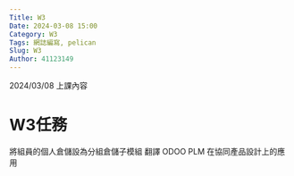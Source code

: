 ```yaml
---
Title: W3
Date: 2024-03-08 15:00
Category: W3
Tags: 網誌編寫, pelican
Slug: W3
Author: 41123149
---
```


2024/03/08 上課內容

<!-- PELICAN_END_SUMMARY -->

# W3任務
將組員的個人倉儲設為分組倉儲子模組
翻譯 ODOO PLM 在協同產品設計上的應用